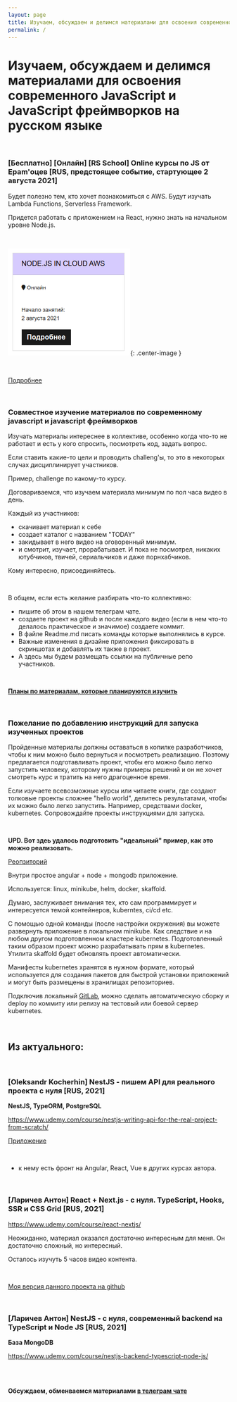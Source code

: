 ```yaml
---
layout: page
title: Изучаем, обсуждаем и делимся материалами для освоения современного JavaScript и JavaScript фреймворков на русском языке
permalink: /
---
```


# Изучаем, обсуждаем и делимся материалами для освоения современного JavaScript и JavaScript фреймворков на русском языке

<br/>

### [Бесплатно] [Онлайн] [RS School] Online курсы по JS от Epam'оцев [RUS, предстоящее событие, стартующее 2 августа 2021]

Будет полезно тем, кто хочет познакомиться с AWS. Будут изучать Lambda Functions, Serverless Framework.

Придется работать с приложением на React, нужно знать на начальном уровне Node.js.

<br/>

![RS School Node.js](/img/rs-school-nodejs.png 'RS School Node.js'){: .center-image }

<br/>

[Подробнее](/schools/rs-school/)

<br/>

### Совместное изучение материалов по современному javascript и javascript фреймворков

Изучать материалы интереснее в коллективе, особенно когда что-то не работает и есть у кого спросить, посмотреть код, задать вопрос.

Если ставить какие-то цели и проводить challeng'ы, то это в некоторых случах дисциплинирует участников.

Пример, challenge по какому-то курсу.

Договариваемся, что изучаем материала минимум по пол часа видео в день.

Каждый из участников:

- скачивает материал к себе
- создает каталог с названием "TODAY"
- закидывает в него видео на оговоренный минимум.
- и смотрит, изучает, прорабатывает. И пока не посмотрел, никаких ютубчиков, твичей, сериальчиков и даже порнхабчиков.

Кому интересно, присоединяйтесь.

<br/>

В общем, если есть желание разбирать что-то коллективно:

- пишите об этом в нашем телеграм чате.
- создаете проект на github и после каждого видео (если в нем что-то делалось практическое и значимое) создаете коммит.
- В файле Readme.md писать команды которые выполнялись в курсе.
- Важные изменения в дизайне приложения фиксировать в скриншотах и добавлять их также в проект.
- А здесь мы будем размещать ссылки на публичные репо участников.

<br/>

<strong><a href="//labs.jsdev.org/">Планы по материалам, которые планируются изучить</a></strong>

<br/>

### Пожелание по добавлению инструкций для запуска изученных проектов

Пройденные материалы должны оставаться в копилке разработчиков, чтобы к ним можно было вернуться и посмотреть реализацию. Поэтому предлагается подготавливать проект, чтобы его можно было легко запустить человеку, которому нужны примеры решений и он не хочет смотреть курс и тратить на него драгоценное время.

Если изучаете всевозможные курсы или читаете книги, где создают толковые проекты сложнее "hello world", делитесь результатами, чтобы их можно было легко запустить. Например, средствами docker, kubernetes. Сопровождайте проекты инструкциями для запуска.

<br/>

**UPD. Вот здеь удалось подготовить "идеальный" пример, как это можно реализовать.**

[Реопзиторий](https://github.com/webmakaka/Packaging-Applications-with-Helm-for-Kubernetes/)

Внутри простое angular + node + mongodb приложение.

Используется: linux, minikube, helm, docker, skaffold.

Думаю, заслуживает внимания тех, кто сам программирует и интересуется темой контейнеров, kuberntes, ci/cd etc.

С помощью одной команды (после настройки окружения) вы можете развернуть приложение в локальном minikube. Как следствие и на любом другом подготовленном кластере kubernetes. Подготовленный таким образом проект можно разрабатывать прям в kubernetes. Утилита skaffold будет обновлять проект автоматически.

Манифесты kubernetes хранятся в нужном формате, который используется для создания пакетов для быстрой установки приложений и могут быть размещены в хранилищах репозиториев.

Подключив локальный <a href="/devops/ci-cd/gitlab-kubernetes/">GitLab</a>, можно сделать автоматическую сборку и deploy по коммиту или релизу на тестовый или боевой сервер kubernetes.

<br/>

## Из актуального:

<br/>

### [Oleksandr Kocherhin] NestJS - пишем API для реального проекта с нуля [RUS, 2021]

**NestJS, TypeORM, PostgreSQL**

https://www.udemy.com/course/nestjs-writing-api-for-the-real-project-from-scratch/

[Приложение](https://github.com/webmakaka/NestJS-Building-Real-Project-API-From-Scratch)

<br/>

- к нему есть фронт на Angular, React, Vue в других курсах автора.

<br/>

### [Ларичев Антон] React + Next.js - с нуля. TypeScript, Hooks, SSR и CSS Grid [RUS, 2021]

https://www.udemy.com/course/react-nextjs/

Неожиданно, материал оказался достаточно интересным для меня. Он достаточно сложный, но интересный.

Осталось изучуть 5 часов видео контента.

<br/>

[Моя версия данного проекта на github](https://github.com/webmakaka/WebProject)

<br/>

### [Ларичев Антон] NestJS - с нуля, современный backend на TypeScript и Node JS [RUS, 2021]

**База MongoDB**

https://www.udemy.com/course/nestjs-backend-typescript-node-js/

<br/>
<br/>

**Обсуждаем, обменваемся материалами <a href="/chat/">в телеграм чате</a>**
